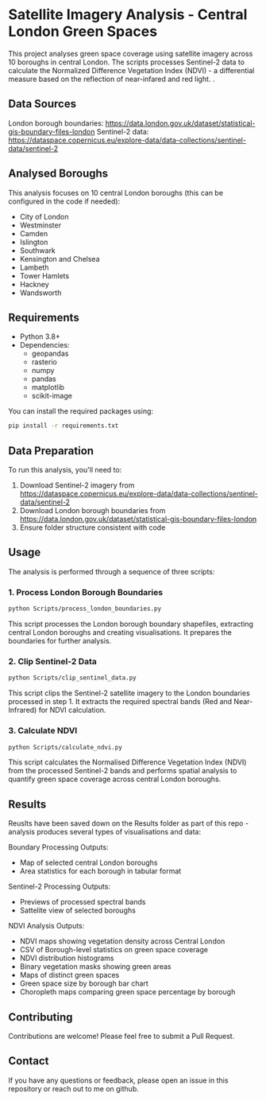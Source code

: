 # Satellite Imagery Analysis - Central London Green Spaces

This project analyses green space coverage using satellite imagery across 10 boroughs in central London. The scripts processes Sentinel-2 data to calculate the Normalized Difference Vegetation Index (NDVI) - a differential measure based on the reflection of near-infared and red light.
.
## Data Sources
London borough boundaries: https://data.london.gov.uk/dataset/statistical-gis-boundary-files-london
Sentinel-2 data: https://dataspace.copernicus.eu/explore-data/data-collections/sentinel-data/sentinel-2

## Analysed Boroughs
This analysis focuses on 10 central London boroughs (this can be configured in the code if needed): 

- City of London
- Westminster
- Camden
- Islington
- Southwark
- Kensington and Chelsea
- Lambeth
- Tower Hamlets
- Hackney
- Wandsworth


## Requirements

- Python 3.8+
- Dependencies:
  - geopandas
  - rasterio
  - numpy
  - pandas
  - matplotlib
  - scikit-image

You can install the required packages using:

```bash
pip install -r requirements.txt
```

## Data Preparation

To run this analysis, you'll need to:

1. Download Sentinel-2 imagery from https://dataspace.copernicus.eu/explore-data/data-collections/sentinel-data/sentinel-2 
2. Download London borough boundaries from https://data.london.gov.uk/dataset/statistical-gis-boundary-files-london
3. Ensure folder structure consistent with code

## Usage

The analysis is performed through a sequence of three scripts:

### 1. Process London Borough Boundaries

```bash
python Scripts/process_london_boundaries.py
```

This script processes the London borough boundary shapefiles, extracting central London boroughs and creating visualisations. It prepares the boundaries for further analysis.

### 2. Clip Sentinel-2 Data

```bash
python Scripts/clip_sentinel_data.py
```

This script clips the Sentinel-2 satellite imagery to the London boundaries processed in step 1. It extracts the required spectral bands (Red and Near-Infrared) for NDVI calculation.

### 3. Calculate NDVI

```bash
python Scripts/calculate_ndvi.py
```

This script calculates the Normalised Difference Vegetation Index (NDVI) from the processed Sentinel-2 bands and performs spatial analysis to quantify green space coverage across central London boroughs.

## Results

Reuslts have been saved down on the Results folder as part of this repo - analysis produces several types of visualisations and data:

Boundary Processing Outputs:
- Map of selected central London boroughs
- Area statistics for each borough in tabular format

Sentinel-2 Processing Outputs:
- Previews of processed spectral bands
- Sattelite view of selected boroughs

NDVI Analysis Outputs:
- NDVI maps showing vegetation density across Central London
- CSV of Borough-level statistics on green space coverage
- NDVI distribution histograms
- Binary vegetation masks showing green areas
- Maps of distinct green spaces
- Green space size by borough bar chart
- Choropleth maps comparing green space percentage by borough

## Contributing

Contributions are welcome! Please feel free to submit a Pull Request.

## Contact

If you have any questions or feedback, please open an issue in this repository or reach out to me on github.
